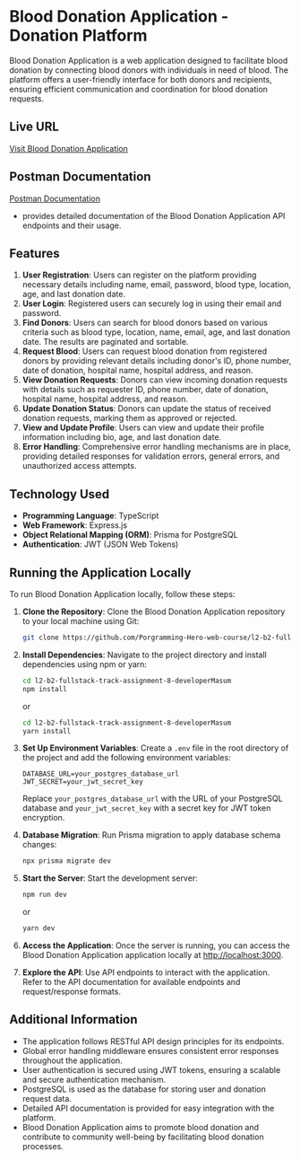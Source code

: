 # Blood Donation Application -  Donation Platform

Blood Donation Application is a web application designed to facilitate blood donation by connecting blood donors with individuals in need of blood. The platform offers a user-friendly interface for both donors and recipients, ensuring efficient communication and coordination for blood donation requests.

## Live URL

[Visit Blood Donation Application](https://blood-donation-rouge-nu.vercel.app)

## Postman Documentation

[Postman Documentation](https://documenter.getpostman.com/view/31710966/2sA35G3gzJ) 
- provides detailed documentation of the Blood Donation Application API endpoints and their usage.

## Features

1. **User Registration**: Users can register on the platform providing necessary details including name, email, password, blood type, location, age, and last donation date.
2. **User Login**: Registered users can securely log in using their email and password.
3. **Find Donors**: Users can search for blood donors based on various criteria such as blood type, location, name, email, age, and last donation date. The results are paginated and sortable.
4. **Request Blood**: Users can request blood donation from registered donors by providing relevant details including donor's ID, phone number, date of donation, hospital name, hospital address, and reason.
5. **View Donation Requests**: Donors can view incoming donation requests with details such as requester ID, phone number, date of donation, hospital name, hospital address, and reason.
6. **Update Donation Status**: Donors can update the status of received donation requests, marking them as approved or rejected.
7. **View and Update Profile**: Users can view and update their profile information including bio, age, and last donation date.
8. **Error Handling**: Comprehensive error handling mechanisms are in place, providing detailed responses for validation errors, general errors, and unauthorized access attempts.

## Technology Used

- **Programming Language**: TypeScript
- **Web Framework**: Express.js
- **Object Relational Mapping (ORM)**: Prisma for PostgreSQL
- **Authentication**: JWT (JSON Web Tokens)

## Running the Application Locally

To run Blood Donation Application locally, follow these steps:

1. **Clone the Repository**: Clone the Blood Donation Application repository to your local machine using Git:

    ```bash
    git clone https://github.com/Porgramming-Hero-web-course/l2-b2-fullstack-track-assignment-8-developerMasum
    ```

2. **Install Dependencies**: Navigate to the project directory and install dependencies using npm or yarn:

    ```bash
    cd l2-b2-fullstack-track-assignment-8-developerMasum
    npm install
    ```

    or

    ```bash
    cd l2-b2-fullstack-track-assignment-8-developerMasum
    yarn install
    ```

3. **Set Up Environment Variables**: Create a `.env` file in the root directory of the project and add the following environment variables:

    ```plaintext
    DATABASE_URL=your_postgres_database_url
    JWT_SECRET=your_jwt_secret_key
    ```

    Replace `your_postgres_database_url` with the URL of your PostgreSQL database and `your_jwt_secret_key` with a secret key for JWT token encryption.

4. **Database Migration**: Run Prisma migration to apply database schema changes:

    ```bash
    npx prisma migrate dev 
    ```

5. **Start the Server**: Start the development server:

    ```bash
    npm run dev
    ```

    or

    ```bash
    yarn dev
    ```

6. **Access the Application**: Once the server is running, you can access the Blood Donation Application application locally at [http://localhost:3000](http://localhost:3000).

7. **Explore the API**: Use API endpoints to interact with the application. Refer to the API documentation for available endpoints and request/response formats.

## Additional Information

- The application follows RESTful API design principles for its endpoints.
- Global error handling middleware ensures consistent error responses throughout the application.
- User authentication is secured using JWT tokens, ensuring a scalable and secure authentication mechanism.
- PostgreSQL is used as the database for storing user and donation request data.
- Detailed API documentation is provided for easy integration with the platform.
- Blood Donation Application aims to promote blood donation and contribute to community well-being by facilitating blood donation processes.

